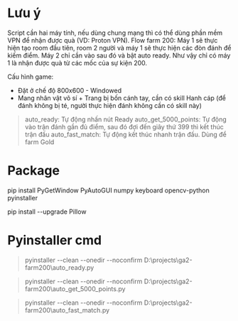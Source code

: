 # Lưu ý
<p>Script cần hai máy tính, nếu dùng chung mạng thì có thể dùng phần mềm VPN để nhận được quà (VD: Proton VPN).
Flow farm 200: Máy 1 sẽ thực hiện tạo room đầu tiên, room 2 người và máy 1 sẽ thực hiện các đòn đánh để kiếm điểm. Máy 2 chỉ cần vào sau đó và bật auto ready. Như vậy chỉ có máy 1 là nhận được quà từ các mốc của sự kiện 200.
</p>

Cấu hình game: 
+ Đặt ở chế độ 800x600 - Windowed
+ Mang nhân vật võ sí + Trang bị bốn cánh tay, cần có skill Hanh cáp (để đánh không bị té, người thực hiện đánh không cần có skill này)

> auto_ready: Tự động nhấn nút Ready
> auto_get_5000_points: Tự động vào trận đánh gần đủ điểm, sau đó đợi đến giây thứ 399 thì kết thúc trận đấu
> auto_fast_match: Tự động kết thúc nhanh trận đấu. Dùng để farm Gold


# Package
pip install PyGetWindow PyAutoGUI numpy keyboard opencv-python pyinstaller

pip install --upgrade Pillow


# Pyinstaller cmd
> pyinstaller --clean --onedir --noconfirm D:\projects\ga2-farm200\auto_ready.py

> pyinstaller --clean --onedir --noconfirm D:\projects\ga2-farm200\auto_get_5000_points.py

> pyinstaller --clean --onedir --noconfirm D:\projects\ga2-farm200\auto_fast_match.py












